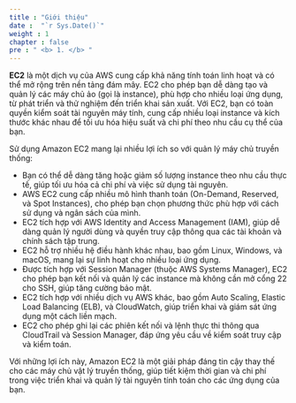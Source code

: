 ```yaml
---
title : "Giới thiệu"
date :  "`r Sys.Date()`" 
weight : 1 
chapter : false
pre : " <b> 1. </b> "
---
```

**EC2** là một dịch vụ của AWS cung cấp khả năng tính toán linh hoạt và có thể mở rộng trên nền tảng đám mây. EC2 cho phép bạn dễ dàng tạo và quản lý các máy chủ ảo (gọi là instance), phù hợp cho nhiều loại ứng dụng, từ phát triển và thử nghiệm đến triển khai sản xuất. Với EC2, bạn có toàn quyền kiểm soát tài nguyên máy tính, cung cấp nhiều loại instance và kích thước khác nhau để tối ưu hóa hiệu suất và chi phí theo nhu cầu cụ thể của bạn.

Sử dụng Amazon EC2 mang lại nhiều lợi ích so với quản lý máy chủ truyền thống:

- Bạn có thể dễ dàng tăng hoặc giảm số lượng instance theo nhu cầu thực tế, giúp tối ưu hóa cả chi phí và việc sử dụng tài nguyên.
- AWS EC2 cung cấp nhiều mô hình thanh toán (On-Demand, Reserved, và Spot Instances), cho phép bạn chọn phương thức phù hợp với cách sử dụng và ngân sách của mình.
- EC2 tích hợp với AWS Identity and Access Management (IAM), giúp dễ dàng quản lý người dùng và quyền truy cập thông qua các tài khoản và chính sách tập trung.
- EC2 hỗ trợ nhiều hệ điều hành khác nhau, bao gồm Linux, Windows, và macOS, mang lại sự linh hoạt cho nhiều loại ứng dụng.
- Được tích hợp với Session Manager (thuộc AWS Systems Manager), EC2 cho phép bạn kết nối và quản lý các instance mà không cần mở cổng 22 cho SSH, giúp tăng cường bảo mật.
- EC2 tích hợp với nhiều dịch vụ AWS khác, bao gồm Auto Scaling, Elastic Load Balancing (ELB), và CloudWatch, giúp triển khai và giám sát ứng dụng một cách liền mạch.
- EC2 cho phép ghi lại các phiên kết nối và lệnh thực thi thông qua CloudTrail và Session Manager, đáp ứng yêu cầu về kiểm soát truy cập và kiểm toán.

Với những lợi ích này, Amazon EC2 là một giải pháp đáng tin cậy thay thế cho các máy chủ vật lý truyền thống, giúp tiết kiệm thời gian và chi phí trong việc triển khai và quản lý tài nguyên tính toán cho các ứng dụng của bạn.